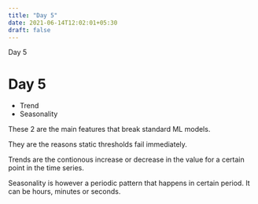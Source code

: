```yaml
---
title: "Day 5"
date: 2021-06-14T12:02:01+05:30
draft: false
---
```


Day 5

# Day 5

* Trend 
* Seasonality

These 2 are the main features that break standard ML models.

They are the reasons static thresholds fail immediately.

Trends are the contionous increase or decrease in the value for a certain point in the time series.

Seasonality is however a periodic pattern that happens in certain period. It can be hours, minutes or seconds.